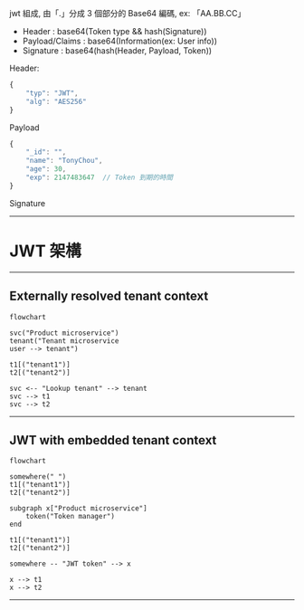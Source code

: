 jwt 組成, 由「.」分成 3 個部分的 Base64 編碼, ex: 「AA.BB.CC」

- Header : base64(Token type && hash(Signature))
- Payload/Claims : base64(Information(ex: User info))
- Signature : base64(hash(Header, Payload, Token))

Header:

```js
{
    "typ": "JWT",
    "alg": "AES256"
}
```

Payload

```js
{
    "_id": "",
    "name": "TonyChou",
    "age": 30,
    "exp": 2147483647  // Token 到期的時間
}
```

Signature

---

# JWT 架構

---

## Externally resolved tenant context

```mermaid
flowchart

svc("Product microservice")
tenant("Tenant microservice
user --> tenant")

t1[("tenant1")]
t2[("tenant2")]

svc <-- "Lookup tenant" --> tenant
svc --> t1
svc --> t2
```

---

## JWT with embedded tenant context

```mermaid
flowchart

somewhere(" ")
t1[("tenant1")]
t2[("tenant2")]

subgraph x["Product microservice"]
    token("Token manager")
end

t1[("tenant1")]
t2[("tenant2")]

somewhere -- "JWT token" --> x

x --> t1
x --> t2

```

---
